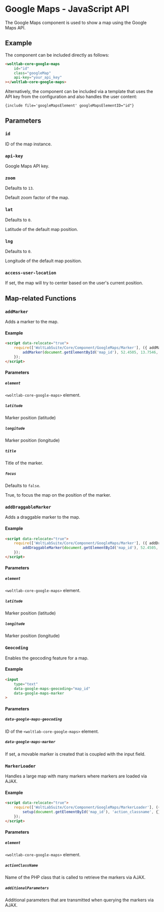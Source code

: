 # Google Maps - JavaScript API

The Google Maps component is used to show a map using the Google Maps API.

## Example

The component can be included directly as follows:

```html
<woltlab-core-google-maps
    id="id"
    class="googleMap"
    api-key="your_api_key"
></woltlab-core-google-maps>
```

Alternatively, the component can be included via a template that uses the API key from the configuration and also handles the user content:

```smarty
{include file='googleMapsElement' googleMapsElementID="id"}
```

## Parameters

### `id`

ID of the map instance.

### `api-key`

Google Maps API key.

### `zoom`

Defaults to `13`.

Default zoom factor of the map.

### `lat`

Defaults to `0`.

Latitude of the default map position.

### `lng`

Defaults to `0`.

Longitude of the default map position.

### `access-user-location`

If set, the map will try to center based on the user's current position.

## Map-related Functions

### `addMarker`

Adds a marker to the map.

#### Example

```html
<script data-relocate="true">
	require(['WoltLabSuite/Core/Component/GoogleMaps/Marker'], ({ addMarker }) => {
		addMarker(document.getElementById('map_id'), 52.4505, 13.7546, 'Title', true);
	});
</script>
```

#### Parameters

##### `element`

`<woltlab-core-google-maps>` element.

##### `latitude`

Marker position (latitude)

##### `longitude`

Marker position (longitude)

##### `title`

Title of the marker.

##### `focus`

Defaults to `false`.

True, to focus the map on the position of the marker.

### `addDraggableMarker`

Adds a draggable marker to the map.

#### Example

```html
<script data-relocate="true">
	require(['WoltLabSuite/Core/Component/GoogleMaps/Marker'], ({ addDraggableMarker }) => {
		addDraggableMarker(document.getElementById('map_id'), 52.4505, 13.7546);
	});
</script>
```

#### Parameters

##### `element`

`<woltlab-core-google-maps>` element.

##### `latitude`

Marker position (latitude)

##### `longitude`

Marker position (longitude)

### `Geocoding`

Enables the geocoding feature for a map.

#### Example

```html
<input
	type="text"
	data-google-maps-geocoding="map_id"
	data-google-maps-marker
>
```

#### Parameters

##### `data-google-maps-geocoding`

ID of the `<woltlab-core-google-maps>` element.

##### `data-google-maps-marker`

If set, a movable marker is created that is coupled with the input field.

### `MarkerLoader`

Handles a large map with many markers where markers are loaded via AJAX.

#### Example

```html
<script data-relocate="true">
	require(['WoltLabSuite/Core/Component/GoogleMaps/MarkerLoader'], ({ setup }) => {
		setup(document.getElementById('map_id'), 'action_classname', {});
	});
</script>
```

#### Parameters

##### `element`

`<woltlab-core-google-maps>` element.

##### `actionClassName`

Name of the PHP class that is called to retrieve the markers via AJAX.

##### `additionalParameters`

Additional parameters that are transmitted when querying the markers via AJAX.
